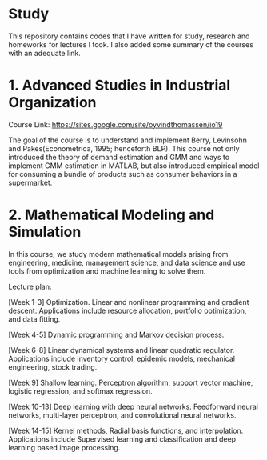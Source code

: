 # Study

This repository contains codes that I have written for study, research and homeworks for lectures I took. I also added some summary of the courses with an adequate link.

# 1. Advanced Studies in Industrial Organization

Course Link: https://sites.google.com/site/oyvindthomassen/io19

The goal of the course is to understand and implement Berry, Levinsohn and Pakes(Econometrica, 1995; henceforth BLP). This course not only introduced the theory of demand estimation and GMM and ways to implement GMM estimation in MATLAB, but also introduced empirical model for consuming a bundle of products such as consumer behaviors in a supermarket. 

# 2. Mathematical Modeling and Simulation 

In this course, we study modern mathematical models arising from engineering, medicine, management science, and data science and use tools from optimization and machine learning to solve them.

Lecture plan:

[Week 1-3] Optimization. Linear and nonlinear programming and gradient descent.
Applications include resource allocation, portfolio optimization, and data fitting.

[Week 4-5] Dynamic programming and Markov decision process.

[Week 6-8] Linear dynamical systems and linear quadratic regulator.
Applications include inventory control, epidemic models, mechanical engineering, stock trading.

[Week 9] Shallow learning. Perceptron algorithm, support vector machine, logistic regression, and softmax regression.

[Week 10-13] Deep learning with deep neural networks. Feedforward neural networks, multi-layer perceptron, and convolutional neural networks.

[Week 14-15] Kernel methods, Radial basis functions, and interpolation.
Applications include Supervised learning and classification and deep learning based image processing.
